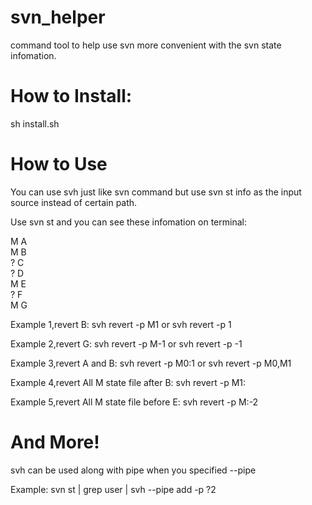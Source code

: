 svn_helper
==========

command tool to help use svn more convenient with the svn state infomation.

How to Install:
===============
sh install.sh

How to Use
==========
You can use svh just like svn command but use svn st info as the input source instead of certain path.

Use svn st and you can see these infomation on terminal:

M     	A  
M       B  
?       C  
?       D  
M       E  
?       F  
M       G  

Example 1,revert B:
svh revert -p M1 or svh revert -p 1

Example 2,revert G:
svh revert -p M-1 or svh revert -p -1

Example 3,revert A and B:
svh revert -p M0:1
or
svh revert -p M0,M1

Example 4,revert All M state file after B:
svh revert -p M1:

Example 5,revert All M state file before E:
svh revert -p M:-2

And More!
=========
svh can be used along with pipe when you specified --pipe

Example:
svn st | grep user | svh --pipe add -p ?2
